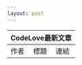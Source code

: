 ```yaml
---
layout: post
---
```


<table id="dataTable">
  <thead>
    <tr>
      <th colspan="3">CodeLove最新文章</th>
    </tr>
  </thead>
  <tbody>
  <tr>
    <td>作者</td>
    <td>標題</td>
    <td>連結</td>
  </tr>
  </tbody>
</table>

<script>
  fetch("https://codelove.tw/api/posts?username=howtomakeaturn&per_page=5&page=1")
  .then((res) => {
    const data = res.json();
    return data;
  })
  .then((data) => {
    console.log(data);
    for (let i = 0; i < data.length; i++) {
      var dr = document.createElement("TR");

      var dc_userName = document.createElement("TD");
      var txt = document.createTextNode(data[i]['user']['name']);      
      dc_userName.appendChild(txt);
      dc_userName.style.width = '20%';
      dr.appendChild(dc_userName);
      
      var dc_title = document.createElement("TD");
      txt = document.createTextNode(data[i]['title']);
      dc_title.appendChild(txt);
      dr.appendChild(dc_title);

      var dc_url = document.createElement("TD");
      var url = document.createElement("a");
      url.href = data[i]['canonical_url'];
      url.innerHTML = data[i]['id'];
      url.target="_blank";
      dc_url.appendChild(url);
      dr.appendChild(dc_url);
      
      document.getElementById("dataTable").appendChild(dr);
    }
  });
</script>
